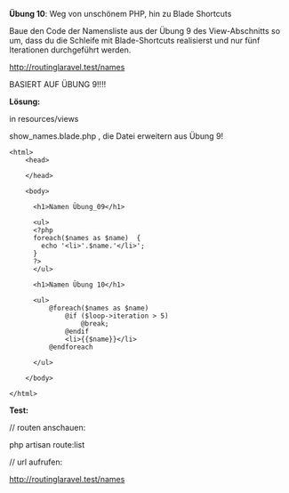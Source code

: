 
**Übung 10**: Weg von unschönem PHP, hin zu Blade Shortcuts

Baue den Code der Namensliste aus der Übung  9 des View-Abschnitts so um, 
dass du die Schleife mit Blade-Shortcuts realisierst und nur fünf Iterationen durchgeführt werden. 

http://routinglaravel.test/names

BASIERT AUF ÜBUNG 9!!!!

**Lösung:**

in resources/views

show_names.blade.php , die Datei erweitern aus Übung 9!

```
<html>
    <head>
 
    </head>

    <body>

      <h1>Namen Übung_09</h1>

      <ul>
      <?php
      foreach($names as $name)  {
        echo '<li>'.$name.'</li>';
      }    
      ?>    
      </ul>
      
      <h1>Namen Übung 10</h1>
		  
      <ul>
		  @foreach($names as $name)  
			  @if ($loop->iteration > 5) 
				  @break;
			  @endif
			  <li>{{$name}}</li>   
		  @endforeach
		
      </ul>
    
    </body>

</html>

```


**Test:**


// routen anschauen:

php artisan route:list

// url aufrufen:

http://routinglaravel.test/names
